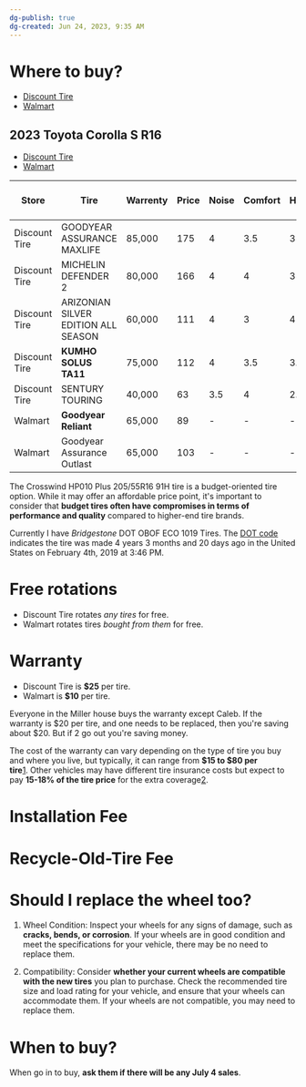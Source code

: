 ```yaml
---
dg-publish: true
dg-created: Jun 24, 2023, 9:35 AM
---
```


# Where to buy?

- [Discount Tire](https://www.discounttire.com/#/fitment/vehicle)
- [Walmart](https://www.walmart.com/cp/Tires/1077064)

## 2023 Toyota Corolla S R16

- [Discount Tire](https://www.discounttire.com/fitmentresult/tires?q=%3Arecommended&sort=recommended)
- [Walmart](https://www.walmart.com/search?q=tires&fitmentFieldParams=%7B%22savedVehicle%22%3A%7B%22vehicleYear%22%3A%7B%22id%22%3A%22vehicleYear%22%2C%22value%22%3A%222013%22%2C%22label%22%3A%222013%22%7D%2C%22vehicleMake%22%3A%7B%22id%22%3A%22vehicleMake%22%2C%22value%22%3A%22Toyota%22%2C%22label%22%3A%22Toyota%22%7D%2C%22vehicleModel%22%3A%7B%22id%22%3A%22vehicleModel%22%2C%22value%22%3A%22122622%22%2C%22label%22%3A%22Corolla%22%7D%2C%22additionalAttributes%22%3A%5B%7B%22id%22%3A%22SmartSubModel%22%2C%22value%22%3A%22SSM%3AS%23SM%3A1%23SMN%3AS%22%2C%22label%22%3A%22S%22%7D%2C%7B%22id%22%3A%22TireSize%22%2C%22value%22%3A%22TS%3A205%2F55R16%23LI%3A89%23SR%3AH%23PO%3ABoth%23RD%3A16%22%2C%22label%22%3A%2216%5C%22%20%7C%20205%2F55R16%2089H%22%7D%5D%2C%22powerSportEnabled%22%3Atrue%7D%2C%22partTypeIDs%22%3A%5B%227636%22%5D%2C%22powerSportEnabled%22%3Atrue%7D)

| Store         | Tire                                | Warrenty | Price | Noise | Comfort | Handling | Season | Number Of Ratings |
|---------------|-------------------------------------|----------|-------|-------|---------|----------|--------|-------------------|
| Discount Tire | GOODYEAR ASSURANCE MAXLIFE          | 85,000   | 175   | 4     | 3.5     | 3        | All    | 21                |
| Discount Tire | MICHELIN DEFENDER 2                 | 80,000   | 166   | 4     | 4       | 3        | All    | 2                 |
| Discount Tire | ARIZONIAN SILVER EDITION ALL SEASON | 60,000   | 111   | 4     | 3       | 4        | All    | 0                 |
| Discount Tire | **KUMHO SOLUS TA11**                    | 75,000   | 112   | 4     | 3.5     | 3.5      | All    | 36                |
| Discount Tire | SENTURY TOURING                     | 40,000   | 63    | 3.5   | 4       | 2.5      | All    | 502               |
| Walmart       | **Goodyear Reliant**                    | 65,000   | 89    | -     | -       | -        | All    | 2622              |
| Walmart       | Goodyear Assurance Outlast          | 65,000   | 103   | -     | -       | -        | All    | 771               |

The Crosswind HP010 Plus 205/55R16 91H tire is a budget-oriented tire option. While it may offer an affordable price point, it's important to consider that **budget tires often have compromises in terms of performance and quality** compared to higher-end tire brands.

Currently I have *Bridgestone* DOT OBOF ECO 1019 Tires. The [DOT code](https://www.checktire.com/?lang=en) indicates the tire was made 4 years 3 months and 20 days ago in the United States on February 4th, 2019 at 3:46 PM.

# Free rotations

- Discount Tire rotates *any tires* for free.
- Walmart rotates tires *bought from them* for free.

# Warranty

- Discount Tire is **$25** per tire.
- Walmart is **$10** per tire.

Everyone in the Miller house buys the warranty except Caleb. If the warranty is $20 per tire, and one needs to be replaced, then you're saving about $20. But if 2 go out you're saving money.

The cost of the warranty can vary depending on the type of tire you buy and where you live, but typically, it can range from **$15 to $80 per tire**[1](https://bing.com/search?q=discount+tire+warranty+cost+per+tire). Other vehicles may have different tire insurance costs but expect to pay **15-18% of the tire price** for the extra coverage[2](https://www.fixdapp.com/auto-warranty/discount-tire-insurance-everything-to-know/).

# Installation Fee

# Recycle-Old-Tire Fee



# Should I replace the wheel too?

1. Wheel Condition: Inspect your wheels for any signs of damage, such as **cracks, bends, or corrosion**. If your wheels are in good condition and meet the specifications for your vehicle, there may be no need to replace them.
    
2. Compatibility: Consider **whether your current wheels are compatible with the new tires** you plan to purchase. Check the recommended tire size and load rating for your vehicle, and ensure that your wheels can accommodate them. If your wheels are not compatible, you may need to replace them.

# When to buy?

When go in to buy, **ask them if there will be any July 4 sales**.